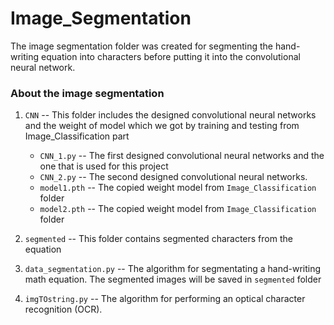 # Image_Segmentation

The image segmentation folder was created for segmenting the hand-writing equation into characters before putting it into the convolutional neural network.

### About the image segmentation

1. `CNN` -- This folder includes the designed convolutional neural networks and the weight of model which we got by training and testing from Image_Classification part
    - `CNN_1.py` -- The first designed convolutional neural networks and the one that is used for this project
    - `CNN_2.py` -- The second designed convolutional neural networks.
    - `model1.pth` -- The copied weight model from `Image_Classification` folder
    - `model2.pth` -- The copied weight model from `Image_Classification` folder

2. `segmented` -- This folder contains segmented characters from the equation

3. `data_segmentation.py` -- The algorithm for segmentating a hand-writing math equation. The segmented images will be saved in `segmented` folder

4. `imgTOstring.py` -- The algorithm for performing an optical character recognition (OCR).